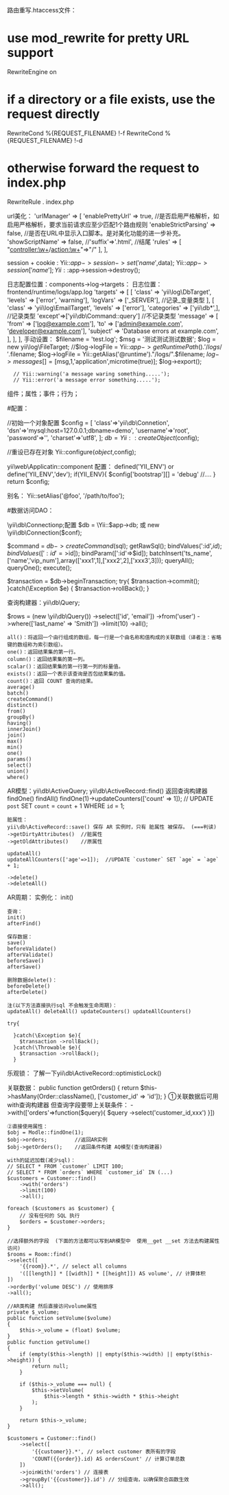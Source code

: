 路由重写.htaccess文件：
# use mod_rewrite for pretty URL support
RewriteEngine on
# if a directory or a file exists, use the request directly
RewriteCond %{REQUEST_FILENAME} !-f
RewriteCond %{REQUEST_FILENAME} !-d
# otherwise forward the request to index.php
RewriteRule . index.php

url美化：
'urlManager' => [
        'enablePrettyUrl' => true,  //是否启用严格解析，如启用严格解析，要求当前请求应至少匹配1个路由规则
	      'enableStrictParsing' => false, //是否在URL中显示入口脚本。是对美化功能的进一步补充。
        'showScriptName' => false,
        //'suffix'=>'.html',  //结尾
        'rules' => [
    				"<controller:\w+>/<action:\w+>"=>"<controller>/<action>"
        ],
],

session + cookie :
  Yii::$app->session->set('name',$data);
  Yii::$app->session['name'];
  Yii::$app->session->destroy();

日志配置位置：components->log->targets：
日志位置：frontend/runtime/logs/app.log
  'targets' => [
      [
          'class' => 'yii\log\DbTarget',
          'levels' => ['error', 'warning'],
          'logVars' => ['_SERVER'], //记录_变量类型
      ],
      [
          'class' => 'yii\log\EmailTarget',
          'levels' => ['error'],
          'categories' => ['yii\db\*',], //记录类型
          'except'=>['yii\db\Command::query'] //不记录类型
          'message' => [
             'from' => ['log@example.com'],
             'to' => ['admin@example.com', 'developer@example.com'],
             'subject' => 'Database errors at example.com',
          ],
      ],
  ],
  手动设置：
      $filename = 'test.log';
      $msg = '测试测试测试数据';
      $log = new yii\log\FileTarget;
      //$log->logFile = Yii::$app->getRuntimePath() . '/logs/'.$filename;
      $log->logFile = Yii::getAlias('@runtime')."/logs/".$filename;
      $log->messages[] = [$msg,1,'application',microtime(true)];
      $log->export();

      // Yii::warning('a message waring something.....');
      // Yii::error('a message error something.....');


组件；属性；事件；行为；
<!-- ###############
#                  #
#                  #
#                  #
#                  #
#                  #
#                  #
################ -->


#配置：

//初始一个对象配置
$config = [
  'class'=>'yii\db\Connetion',
  'dsn'=>'mysql:host=127.0.0.1;dbname=demo',
  'username'=>'root',
  'password'=>'',
  'charset'=>'utf8',
];
$db = Yii::createObject($config);

//重设已存在对象
Yii::configure($object,$config);

yii\web\Applicatin::component 配置：
defined('YII_ENV') or define('YII_ENV','dev');
if(YII_ENV){
   $config['bootstrap'][] = 'debug'
   //....
}
return $config;

别名：
Yii::setAlias('@foo', '/path/to/foo');


#数据访问DAO：

\yii\db\Connectionp;配置
$db = \Yii::$app->db; 或 new \yii\db\Connection($conf);

$command = $db ->createCommand($sql);
  getRawSql();
  bindValues(':id',$id);
  bindValues([':id'=>$id]);
  bindParam([':id'=>$id]);
  batchInsert('ts_name',['name','vip_num'],array(['xxx1',1],['xxx2',2],['xxx3',3]));
  queryAll();
  queryOne();
  execute();

$transaction = $db->beginTransaction;
try{
    $transaction->commit();
}catch(\Exception $e) {
    $transaction->rollBack();
}

 
 查询构建器：yii\db\Query;

 $rows = (new \yii\db\Query())
    ->select(['id', 'email'])
    ->from('user')
    ->where(['last_name' => 'Smith'])
    ->limit(10)
    ->all();

    all()：将返回一个由行组成的数组，每一行是一个由名称和值构成的关联数组（译者注：省略键的数组称为索引数组）。
    one()：返回结果集的第一行。
    column()：返回结果集的第一列。
    scalar()：返回结果集的第一行第一列的标量值。
    exists()：返回一个表示该查询是否包结果集的值。
    count()：返回 COUNT 查询的结果。
    average()
    batch()
    createCommand()
    distinct()
    from() 
    groupBy()
    having() 
    innerJoin()
    join() 
    max() 
    min() 
    one() 
    params()
    select() 
    union()
    where()

 AR模型：yii\db\ActiveQuery;
    yii\db\ActiveRecord::find() 返回查询构建器
    findOne()
    findAll()
    findOne(1)->updateCounters(['count' => 1]);  // UPDATE `post` SET `count` = `count` + 1 WHERE `id` = 1;

    脏属性：
    yii\db\ActiveRecord::save() 保存 AR 实例时，只有 脏属性 被保存。 (===判读) 
    ->getDirtyAttributes()  //脏属性
    ->getOldAttributes()    //原属性

    updateAll()
    updateAllCounters(['age'=>1]);  //UPDATE `customer` SET `age` = `age` + 1;

    ->delete()
    ->deleteAll()

  AR周期：
    实例化：
    init()

    查询：
    init()
    afterFind()

    保存数据：
    save()
    beforeValidate()
    afterValidate()
    beforeSave()
    afterSave()
    
    删除数据delete()：
    beforeDelete()
    afterDelete()

    注(以下方法直接执行sql 不会触发生命周期)：
    updateAll() deleteAll() updateCounters() updateAllCounters()

    try{

      }catch(\Exception $e){
        $transaction ->rollBack();
      }catch(\Throwable $e){
        $transaction ->rollBack();
      }

  乐观锁：
   了解一下yii\db\ActiveRecord::optimisticLock()


  关联数据：
    public function getOrders()
    {
        return $this->hasMany(Order::className(), ['customer_id' => 'id']);
    }
    ①关联数据后可用with查询构建器 但查询字段要带上关联条件：
    ->with(['orders'=>function($query){
         $query ->select('customer_id,xxx')
      }])

    ②直接使用属性：
    $obj = Modle::findOne(1);
    $obj->orders;         //返回AR实例
    $obj->getOrders();    //返回条件构建 AQ模型(查询构建器)

    with的延迟加载(减少sql)：
    // SELECT * FROM `customer` LIMIT 100;
    // SELECT * FROM `orders` WHERE `customer_id` IN (...)
    $customers = Customer::find()
        ->with('orders')
        ->limit(100)
        ->all();

    foreach ($customers as $customer) {
        // 没有任何的 SQL 执行
        $orders = $customer->orders;
    }

    //选择额外的字段  (下面的方法都可以写到AR模型中  使用__get __set 方法去构建属性访问)
    $rooms = Room::find()
    ->select([
        '{{room}}.*', // select all columns
        '([[length]] * [[width]] * [[height]]) AS volume', // 计算体积
    ])
    ->orderBy('volume DESC') // 使用排序
    ->all();

    //AR类构建 然后直接访问volume属性
    private $_volume;    
    public function setVolume($volume)
    {
        $this->_volume = (float) $volume;
    }  
    public function getVolume()
    {
        if (empty($this->length) || empty($this->width) || empty($this->height)) {
            return null;
        }
        
        if ($this->_volume === null) {
            $this->setVolume(
                $this->length * $this->width * $this->height
            );
        }
        
        return $this->_volume;
    }

    $customers = Customer::find()
        ->select([
            '{{customer}}.*', // select customer 表所有的字段
            'COUNT({{order}}.id) AS ordersCount' // 计算订单总数
        ])
        ->joinWith('orders') // 连接表
        ->groupBy('{{customer}}.id') // 分组查询，以确保聚合函数生效
        ->all();




  





